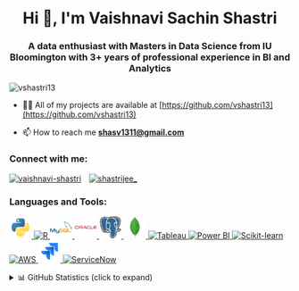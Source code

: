 <h1 align="center">Hi 👋, I'm Vaishnavi Sachin Shastri</h1>
<h3 align="center">A data enthusiast with Masters in Data Science from IU Bloomington with 3+ years of professional experience in BI and Analytics</h3>

<p align="left"> <img src="https://komarev.com/ghpvc/?username=ketkikulkarni15&label=Profile%20views&color=0e75b6&style=flat" alt="vshastri13" /> </p>

<!--- 🔭 I’m currently working on [Swire Coca-Cola Predictive Maintenance Project](https://github.com/KetkiKulkarni15/Coca-Cola-Swire) -->

- 👨‍💻 All of my projects are available at [https://github.com/vshastri13](https://github.com/vshastri13)

- 📫 How to reach me **shasv1311@gmail.com**

<!--- - ⚡ Hobbies **I love reading books.** -->

<h3 align="left">Connect with me:</h3>
<p align="left">
  <a href="https://linkedin.com/in/vaishnavi-shastri" target="_blank" style="display: inline-block; margin-right: 10px;">
    <img src="https://raw.githubusercontent.com/rahuldkjain/github-profile-readme-generator/master/src/images/icons/Social/linked-in-alt.svg" alt="vaishnavi-shastri" height="30" width="40" />
  </a>
  <a href="https://instagram.com/shastrijee_" target="_blank" style="display: inline-block;">
    <img src="https://raw.githubusercontent.com/rahuldkjain/github-profile-readme-generator/master/src/images/icons/Social/instagram.svg" alt="shastrijee_" height="30" width="40" />
  </a>
</p>


<h3 align="left">Languages and Tools:</h3>

<p align="left">
  <a href="https://www.python.org" target="_blank" rel="noreferrer">
    <img src="https://raw.githubusercontent.com/devicons/devicon/master/icons/python/python-original.svg" alt="Python" width="40" />
  </a>
  <a href="https://www.r-project.org/" target="_blank" rel="noreferrer">
    <img src="https://www.vectorlogo.zone/logos/r-project/r-project-icon.svg" alt="R" width="40" />
  </a>
  <a href="https://www.mysql.com/" target="_blank" rel="noreferrer">
    <img src="https://raw.githubusercontent.com/devicons/devicon/master/icons/mysql/mysql-original-wordmark.svg" alt="MySQL" width="40" />
  </a>
  <a href="https://www.oracle.com/database/" target="_blank" rel="noreferrer">
    <img src="https://raw.githubusercontent.com/devicons/devicon/master/icons/oracle/oracle-original.svg" alt="Oracle SQL" width="40" />
  </a>
  <a href="https://www.postgresql.org/" target="_blank" rel="noreferrer">
    <img src="https://raw.githubusercontent.com/devicons/devicon/master/icons/postgresql/postgresql-original.svg" alt="PostgreSQL" width="40" />
  </a>
  <a href="https://www.mongodb.com/" target="_blank" rel="noreferrer">
    <img src="https://raw.githubusercontent.com/devicons/devicon/master/icons/mongodb/mongodb-original.svg" alt="MongoDB" width="40" />
  </a>
  <a href="https://www.tableau.com/" target="_blank" rel="noreferrer">
    <img src="https://upload.wikimedia.org/wikipedia/commons/4/4b/Tableau_Logo.svg" alt="Tableau" width="40" />
  </a>
  <a href="https://powerbi.microsoft.com/" target="_blank" rel="noreferrer">
    <img src="https://www.vectorlogo.zone/logos/microsoft_powerbi/microsoft_powerbi-icon.svg" alt="Power BI" width="40" />
  </a>
  <a href="https://scikit-learn.org/" target="_blank" rel="noreferrer">
    <img src="https://upload.wikimedia.org/wikipedia/commons/0/05/Scikit_learn_logo_small.svg" alt="Scikit-learn" width="40" />
  </a>
  <a href="https://aws.amazon.com/" target="_blank" rel="noreferrer">
    <img src="https://www.vectorlogo.zone/logos/amazon_aws/amazon_aws-icon.svg" alt="AWS" width="40" />
  </a>
  <a href="https://www.atlassian.com/software/jira" target="_blank" rel="noreferrer">
    <img src="https://raw.githubusercontent.com/devicons/devicon/master/icons/jira/jira-original.svg" alt="Jira" width="40" />
  </a>
  <a href="https://www.servicenow.com/" target="_blank" rel="noreferrer">
    <img src="https://www.vectorlogo.zone/logos/servicenow/servicenow-icon.svg" alt="ServiceNow" width="40" />
  </a>
</p>


<details>
  <summary>📊 GitHub Statistics (click to expand)</summary>

  <!-- Top Languages -->
  <p>
    <img src="https://github-readme-stats.vercel.app/api/top-langs?username=vshastri13&show_icons=true&locale=en&layout=compact&theme=radical" alt="vshastri13 - Top Languages" />
  </p>

  <!-- Overall Stats -->
  <p>
    <img align="center" src="https://github-readme-stats.vercel.app/api?username=vshastri13&show_icons=true&locale=en&theme=radical" alt="vshastri13 - GitHub Stats" />
  </p>

  <!-- Streak Stats -->
  <p>
    <img src="https://github-readme-streak-stats.herokuapp.com/?user=vshastri13&theme=radical" height="200px" alt="vshastri13 - GitHub Streak" />
  </p>

  <!-- Contribution Graph (commented out) -->
  <!--
  <p>
    <img src="https://activity-graph.herokuapp.com/graph?username=vshastri13&bg_color=011627&color=e4e2e2&line=fafafa&point=f4f2f2&area=true&hide_border=true" height="200px" alt="vshastri13 - Contribution Graph" />
  </p>
  -->
</details>
